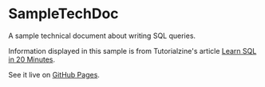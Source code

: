 # SampleTechDoc
A sample technical document about writing SQL queries. 

Information displayed in this sample is from Tutorialzine's article [Learn SQL in 20 Minutes](https://tutorialzine.com/2016/01/learn-sql-in-20-minutes).

See it live on [GitHub Pages](http://seidobllik.github.io/SampleTechDoc).
